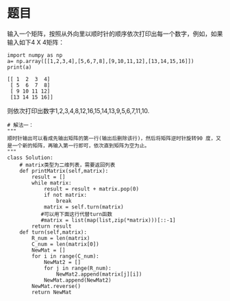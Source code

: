 
# 题目

输入一个矩阵，按照从外向里以顺时针的顺序依次打印出每一个数字，例如，如果输入如下4 X 4矩阵：



```
import numpy as np
a= np.array([[1,2,3,4],[5,6,7,8],[9,10,11,12],[13,14,15,16]])
print(a)
```

    [[ 1  2  3  4]
     [ 5  6  7  8]
     [ 9 10 11 12]
     [13 14 15 16]]
    

 则依次打印出数字1,2,3,4,8,12,16,15,14,13,9,5,6,7,11,10.


```
# 解法一：
"""
顺时针输出可以看成先输出矩阵的第一行(输出后删除该行)，然后将矩阵逆时针旋转90 度，又是一个新的矩阵，再输入第一行即可，依次直到矩阵为空为止。
""" 
class Solution:
    # matrix类型为二维列表，需要返回列表
    def printMatrix(self,matrix):
        result = []
        while matrix:
            result = result + matrix.pop(0)
            if not matrix:
                break
            matrix = self.turn(matrix)
           #可以用下面这行代替turn函数
           #matrix = list(map(list,zip(*matrix)))[::-1]
        return result
    def turn(self,matrix):
        R_num = len(matrix)
        C_num = len(matrix[0])
        NewMat = []
        for i in range(C_num):
            NewMat2 = []
            for j in range(R_num):
                NewMat2.append(matrix[j][i])
            NewMat.append(NewMat2)
        NewMat.reverse()
        return NewMat
```
